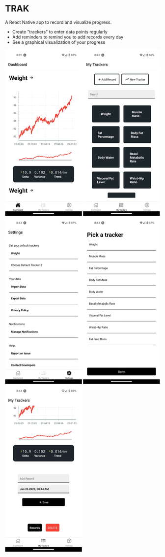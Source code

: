 # TRAK
A React Native app to record and visualize progress.

- Create "trackers" to enter data points regularly
- Add reminders to remind you to add records every day
- See a graphical visualization of your progress

<img src="assets/screen1.jpg" width="250" alt="Screen 1">
<img src="assets/screen2.jpg" width="250" alt="Screen 2">
<img src="assets/screen3.jpg" width="250" alt="Screen 3">
<img src="assets/screen4.jpg" width="250" alt="Screen 4">
<img src="assets/screen5.jpg" width="250" alt="Screen 5">